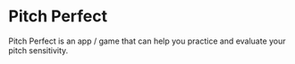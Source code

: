 # Pitch Perfect

Pitch Perfect is an app / game that can help you practice and evaluate your pitch sensitivity.
